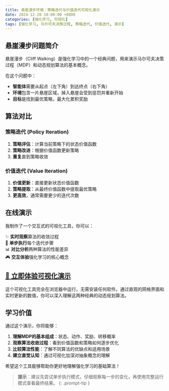 ```yaml
---
title: 悬崖漫步环境：策略迭代与价值迭代可视化演示
date: 2024-12-28 18:00:00 +0800
categories: [强化学习, 可视化]
tags: [强化学习, 马尔可夫决策过程, 策略迭代, 价值迭代, 演示]
---
```


## 悬崖漫步问题简介

悬崖漫步（Cliff Walking）是强化学习中的一个经典问题，用来演示马尔可夫决策过程（MDP）和动态规划算法的基本概念。

在这个问题中：
- **智能体**需要从起点（左下角）到达终点（右下角）
- **环境**包含一片悬崖区域，掉入悬崖会受到惩罚并重新开始
- **目标**是找到最优策略，最大化累积奖励

## 算法对比

### 策略迭代 (Policy Iteration)
1. **策略评估**：计算当前策略下的状态价值函数
2. **策略改进**：根据价值函数更新策略
3. **重复**直到策略收敛

### 价值迭代 (Value Iteration)
1. **价值更新**：直接更新状态价值函数
2. **策略提取**：从最终价值函数中提取最优策略
3. **更高效**，通常需要更少的迭代次数

## 在线演示

我制作了一个交互式的可视化工具，你可以：

✨ **实时观察**算法的收敛过程  
🔄 **单步执行**每个迭代步骤  
📊 **对比分析**两种算法的性能差异  
🎮 **交互体验**强化学习的核心概念  

## [🚀 立即体验可视化演示](/demos/cliff-walking/)

这个可视化工具完全在浏览器中运行，无需安装任何软件。通过直观的网格界面和实时更新的数值，你可以深入理解这两种经典的动态规划算法。

## 学习价值

通过这个演示，你将能够：

1. **理解MDP的基本组成**：状态、动作、奖励、转移概率
2. **观察算法收敛过程**：看到价值函数和策略如何逐步优化
3. **比较算法性能**：了解不同算法的优缺点和适用场景
4. **建立直觉认知**：通过可视化加深对抽象概念的理解

希望这个工具能够帮助你更好地理解强化学习的基础算法！

> **提示**：建议先尝试单步执行模式，仔细观察每一步的变化，再使用完整运行模式查看最终结果。
{: .prompt-tip } 